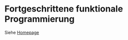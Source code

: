 
# Fortgeschrittene funktionale Programmierung


Siehe [Homepage](https://jan-christiansen.github.io/page/teaching/advanced-functional-programming.html)
